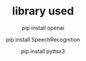 <!DOCTYPE html>
<html>
  <head>
  </head>
    
<body>

<center>

<h1>library used</h1>
<p>pip install openai</p>
<p>pip install SpeechRecognition</p>
<p>pip install pyttsx3</p>
  
</center>
  </body>
</html>
